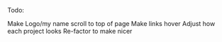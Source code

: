 Todo:

Make Logo/my name scroll to top of page
Make links hover
Adjust how each project looks
Re-factor to make nicer